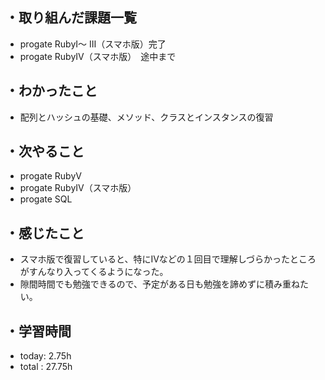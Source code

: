 ## ・取り組んだ課題一覧
- progate RubyⅠ〜 Ⅲ（スマホ版）完了
- progate RubyⅣ（スマホ版）　途中まで
## ・わかったこと
- 配列とハッシュの基礎、メソッド、クラスとインスタンスの復習
## ・次やること
- progate RubyⅤ
- progate RubyⅣ（スマホ版）
- progate SQL
## ・感じたこと
-  スマホ版で復習していると、特にⅣなどの１回目で理解しづらかったところがすんなり入ってくるようになった。
- 隙間時間でも勉強できるので、予定がある日も勉強を諦めずに積み重ねたい。
## ・学習時間
- today: 2.75h
- total  : 27.75h